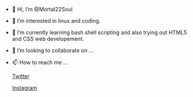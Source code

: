- 👋 Hi, I’m @Mortal22Soul
- 👀 I’m interested in linux and coding.
- 🌱 I’m currently learning bash shell scripting and also trying out HTML5 and CSS web developement.
- 💞️ I’m looking to collaborate on ...
- 📫 How to reach me ...

  <a href="https://twitter.com/mortal22soul">Twitter</a>
  
  <a href="https://www.instagram.com/_mortal22soul_/">Instagram</a>
  
<!---
Mortal22Soul/Mortal22Soul is a ✨ special ✨ repository because its `README.md` (this file) appears on your GitHub profile.
You can click the Preview link to take a look at your changes.
--->
